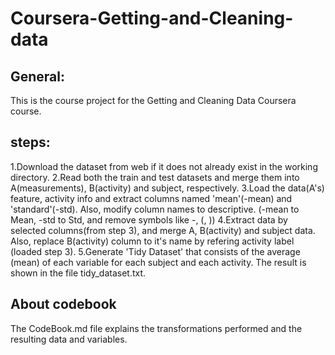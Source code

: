 # Coursera-Getting-and-Cleaning-data
## General:
This is the course project for the Getting and Cleaning Data Coursera course.
## steps:
1.Download the dataset from web if it does not already exist in the working directory.
2.Read both the train and test datasets and merge them into A(measurements), B(activity) and subject, respectively.
3.Load the data(A's) feature, activity info and extract columns named 'mean'(-mean) and 'standard'(-std). Also, modify column names to descriptive. (-mean to Mean, -std to Std, and remove symbols like -, (, ))
4.Extract data by selected columns(from step 3), and merge A, B(activity) and subject data. Also, replace B(activity) column to it's name by refering activity label (loaded step 3).
5.Generate 'Tidy Dataset' that consists of the average (mean) of each variable for each subject and each activity. The result is shown in the file tidy_dataset.txt.
## About codebook
The CodeBook.md file explains the transformations performed and the resulting data and variables.
